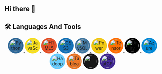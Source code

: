 ## Hi there 👋

<!--
**GavinKoli/GavinKoli** is a ✨ _special_ ✨ repository because its `README.md` (this file) appears on your GitHub profile.

Here are some ideas to get you started:

- 🔭 I’m currently working on ...
- 🌱 I’m currently learning ...
- 👯 I’m looking to collaborate on ...
- 🤔 I’m looking for help with ...
- 💬 Ask me about ...
- 📫 How to reach me: ...
- 😄 Pronouns: ...
- ⚡ Fun fact: ...
-->



## 🛠️ Languages And Tools


<p align="center">
  <!-- Python -->
  <a href="https://python.org" target="_blank">
    <img src="https://cdn.jsdelivr.net/npm/simple-icons@v3/icons/python.svg" alt="Python" width="40" height="40" style="border-radius: 50%; background-color: #306998; padding: 5px;">
  </a>
  
  <!-- JavaScript -->
  <a href="https://www.javascript.com/" target="_blank">
    <img src="https://cdn.jsdelivr.net/npm/simple-icons@v3/icons/javascript.svg" alt="JavaScript" width="40" height="40" style="border-radius: 50%; background-color: #F7DF1E; padding: 5px;">
  </a>

  <!-- HTML5 -->
  <a href="https://developer.mozilla.org/en-US/docs/Web/HTML" target="_blank">
    <img src="https://cdn.jsdelivr.net/npm/simple-icons@v3/icons/html5.svg" alt="HTML5" width="40" height="40" style="border-radius: 50%; background-color: #E34F26; padding: 5px;">
  </a>

  <!-- CSS3 -->
  <a href="https://developer.mozilla.org/en-US/docs/Web/CSS" target="_blank">
    <img src="https://cdn.jsdelivr.net/npm/simple-icons@v3/icons/css3.svg" alt="CSS3" width="40" height="40" style="border-radius: 50%; background-color: #1572B6; padding: 5px;">
  </a>
  
  <!-- SQL -->
  <a href="https://www.mysql.com/" target="_blank">
    <img src="https://cdn.jsdelivr.net/npm/simple-icons@v3/icons/mysql.svg" alt="MySQL" width="40" height="40" style="border-radius: 50%; background-color: #4479A1; padding: 5px;">
  </a>

  <!-- Power BI -->
  <a href="https://powerbi.microsoft.com/" target="_blank">
    <img src="https://cdn.jsdelivr.net/npm/simple-icons@v3/icons/powerbi.svg" alt="Power BI" width="40" height="40" style="border-radius: 50%; background-color: #F2C811; padding: 5px;">
  </a>

  <!-- TensorFlow -->
  <a href="https://www.tensorflow.org/" target="_blank">
    <img src="https://cdn.jsdelivr.net/npm/simple-icons@v3/icons/tensorflow.svg" alt="TensorFlow" width="40" height="40" style="border-radius: 50%; background-color: #FF6F00; padding: 5px;">
  </a>

  <!-- Unity -->
  <a href="https://unity.com/" target="_blank">
    <img src="https://cdn.jsdelivr.net/npm/simple-icons@v3/icons/unity.svg" alt="Unity" width="40" height="40" style="border-radius: 50%; background-color: #000000; padding: 5px;">
  </a>

  <!-- Azure -->
  <a href="https://azure.microsoft.com/" target="_blank">
    <img src="https://cdn.jsdelivr.net/npm/simple-icons@v3/icons/microsoftazure.svg" alt="Azure" width="40" height="40" style="border-radius: 50%; background-color: #0089D6; padding: 5px;">
  </a>
  
  <!-- Hadoop -->
  <a href="https://hadoop.apache.org/" target="_blank">
    <img src="https://cdn.jsdelivr.net/npm/simple-icons@v3/icons/apachehadoop.svg" alt="Hadoop" width="40" height="40" style="border-radius: 50%; background-color: #66CCFF; padding: 5px;">
  </a>

  <!-- Tableau -->
  <a href="https://www.tableau.com/" target="_blank">
    <img src="https://cdn.jsdelivr.net/npm/simple-icons@v3/icons/tableau.svg" alt="Tableau" width="40" height="40" style="border-radius: 50%; background-color: #E97627; padding: 5px;">
  </a>

  <!-- GitHub -->
  <a href="https://github.com/" target="_blank">
    <img src="https://cdn.jsdelivr.net/npm/simple-icons@v3/icons/github.svg" alt="GitHub" width="40" height="40" style="border-radius: 50%; background-color: #181717; padding: 5px;">
  </a>
  
  <!-- ChatGPT -->
  <a href="https://chat.openai.com/" target="_blank">
    <img src="https://cdn.jsdelivr.net/npm/simple-icons@v3/icons/openai.svg" alt="ChatGPT" width="40" height="40" style="border-radius: 50%; background-color: #412991; padding: 5px;">
  </a>

  <!-- Add more as needed -->
</p>


